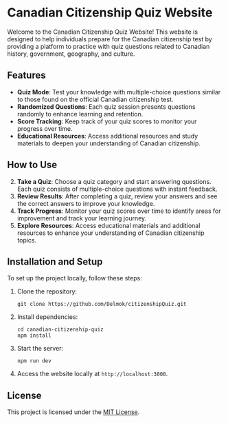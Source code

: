 # Canadian Citizenship Quiz Website

Welcome to the Canadian Citizenship Quiz Website! This website is designed to help individuals prepare for the Canadian citizenship test by providing a platform to practice with quiz questions related to Canadian history, government, geography, and culture.

## Features

- **Quiz Mode**: Test your knowledge with multiple-choice questions similar to those found on the official Canadian citizenship test.
- **Randomized Questions**: Each quiz session presents questions randomly to enhance learning and retention.
- **Score Tracking**: Keep track of your quiz scores to monitor your progress over time.
- **Educational Resources**: Access additional resources and study materials to deepen your understanding of Canadian citizenship.

## How to Use

2. **Take a Quiz**: Choose a quiz category and start answering questions. Each quiz consists of multiple-choice questions with instant feedback.
3. **Review Results**: After completing a quiz, review your answers and see the correct answers to improve your knowledge.
4. **Track Progress**: Monitor your quiz scores over time to identify areas for improvement and track your learning journey.
5. **Explore Resources**: Access educational materials and additional resources to enhance your understanding of Canadian citizenship topics.

## Installation and Setup

To set up the project locally, follow these steps:

1. Clone the repository:
   ```
   git clone https://github.com/Delmok/citizenshipQuiz.git
   ```
2. Install dependencies:
   ```
   cd canadian-citizenship-quiz
   npm install
   ```
3. Start the server:
   ```
   npm run dev
   ```
4. Access the website locally at `http://localhost:3000`.


## License

This project is licensed under the [MIT License](LICENSE).
